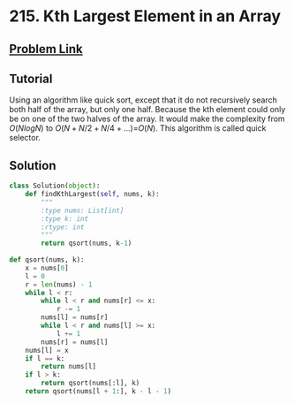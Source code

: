 # 215. Kth Largest Element in an Array

## [Problem Link](https://leetcode.com/problems/kth-largest-element-in-an-array/)

## Tutorial  
Using an algorithm like quick sort, except that it do not recursively search both half of the array, but only one half.
Because the kth element could only be on one of the two halves of the array.
It would make the complexity from $O(N log N)$ to $O(N + N/2 + N/4 + ...)$=$O(N)$.
This algorithm is called quick selector.
## Solution  
```python
class Solution(object):
    def findKthLargest(self, nums, k):
        """
        :type nums: List[int]
        :type k: int
        :rtype: int
        """
        return qsort(nums, k-1)
        
def qsort(nums, k):
    x = nums[0]
    l = 0
    r = len(nums) - 1
    while l < r:
        while l < r and nums[r] <= x:
            r -= 1
        nums[l] = nums[r]
        while l < r and nums[l] >= x:
            l += 1
        nums[r] = nums[l]
    nums[l] = x
    if l == k:
        return nums[l]
    if l > k:
        return qsort(nums[:l], k)
    return qsort(nums[l + 1:], k - l - 1)
```
